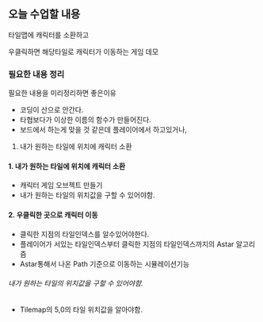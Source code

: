 ﻿## 오늘 수업할 내용

타일맵에 캐릭터를 소환하고

우클릭하면 해당타일로 캐릭터가 이동하는 게임 데모

### 필요한 내용 정리

필요한 내용을 미리정리하면 좋은이유
 - 코딩이 산으로 안간다.
  - 타협보다가 이상한 이름의 함수가 만들어진다.
  - 보드에서 하는게 맞을 것 같은데 플레이어에서 하고있거나,
	
  1. 내가 원하는 타일에 위치에 캐릭터 소환


#### 1. 내가 원하는 타일에 위치에 캐릭터 소환
 - 캐릭터 게임 오브젝트 만들기
 - 내가 원하는 타일의 위치값을 구할 수 있어야함.
	
#### 2. 우클릭한 곳으로 캐릭터 이동
 - 클릭한 지점의 타일인덱스를 알수있어야한다.
 - 플레이어가 서있는 타일인덱스부터 클릭한 지점의 타일인덱스까지의 Astar 알고리즘
 - Astar통해서 나온 Path 기준으로 이동하는 시뮬레이션기능
	


###### 내가 원하는 타일의 위치값을 구할 수 있어야함.
 - Tilemap의  5,0의 타일 위치값을 알아야함.
	
 